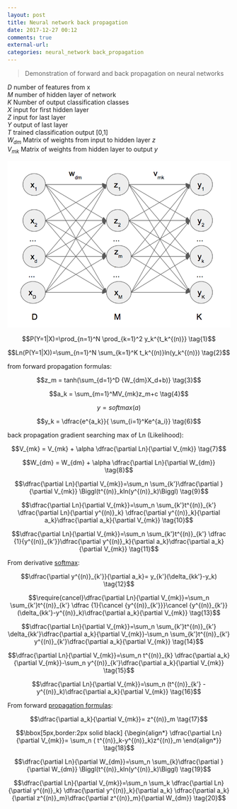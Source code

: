 ```yaml
---
layout: post
title: Neural network back propagation
date: 2017-12-27 00:12
comments: true
external-url:
categories: neural_network back_propagation
---
```


> Demonstration of forward and back propagation on neural networks

$D$ number of features from x  
$M$ number of hidden layer of network  
$K$ Number of output classification classes   
$X$ input for first hidden layer  
$Z$ input for last layer  
$Y$ output of last layer  
$T$ trained classification output [0,1]  
$W_{dm}$ Matrix of weights from input to hidden layer $z$  
$V_{mk}$ Matrix of weights from hidden layer to output $y$  

![basic network example](/assets/basic-network.png)

$$P(Y=1|X)=\prod_{n=1}^N \prod_{k=1}^2 y_k^{t_k^{(n)}} \tag{1}$$

$$Ln(P(Y=1|X))=\sum_{n=1}^N \sum_{k=1}^K t_k^{(n)}ln(y_k^{(n)}) \tag{2}$$

from forward propagation formulas:

$$z_m = tanh(\sum_{d=1}^D {W_{dm}X_d+b)} \tag{3}$$

$$a_k = \sum_{m=1}^MV_{mk}z_m+c \tag{4}$$

$$y = softmax(a) \tag{5}$$  

$$y_k = \dfrac{e^{a_k}}{ \sum_{i=1}^Ke^{a_i}} \tag{6}$$  

back propagation gradient searching max of Ln (Likelihood):

$$V_{mk} = V_{mk} + \alpha \dfrac{\partial Ln}{\partial V_{mk}} \tag{7}$$

$$W_{dm} = W_{dm} + \alpha \dfrac{\partial Ln}{\partial W_{dm}} \tag{8}$$

$$\dfrac{\partial Ln}{\partial V_{mk}}=\sum_n \sum_{k'}\dfrac{\partial }{\partial V_{mk}} \Biggl(t^{(n)}_kln(y^{(n)}_k)\Biggl) \tag{9}$$

$$\dfrac{\partial Ln}{\partial V_{mk}}=\sum_n \sum_{k'}t^{(n)}_{k'} \dfrac{\partial Ln}{\partial y^{(n)}_k} \dfrac{\partial y^{(n)}_k}{\partial a_k}\dfrac{\partial a_k}{\partial V_{mk}} \tag{10}$$

$$\dfrac{\partial Ln}{\partial V_{mk}}=\sum_n \sum_{k'}t^{(n)}_{k'} \dfrac {1}{y^{(n)}_{k'}}\dfrac{\partial y^{(n)}_k}{\partial a_k}\dfrac{\partial a_k}{\partial V_{mk}} \tag{11}$$

From derivative [softmax](https://m-alcu.github.io/blog/2017/12/15/derivative-softmax/):

$$\dfrac{\partial y^{(n)}_{k'}}{\partial a_k}= y_{k'}(\delta_{kk'}-y_k) \tag{12}$$  

$$\require{cancel}\dfrac{\partial Ln}{\partial V_{mk}}=\sum_n \sum_{k'}t^{(n)}_{k'} \dfrac {1}{\cancel {y^{(n)}_{k'}}}\cancel {y^{(n)}_{k'}}(\delta_{kk'}-y^{(n)}_k)\dfrac{\partial a_k}{\partial V_{mk}} \tag{13}$$

$$\dfrac{\partial Ln}{\partial V_{mk}}=\sum_n \sum_{k'}t^{(n)}_{k'} \delta_{kk'}\dfrac{\partial a_k}{\partial V_{mk}}-\sum_n \sum_{k'}t^{(n)}_{k'} y^{(n)}_{k'}\dfrac{\partial a_k}{\partial V_{mk}} \tag{14}$$

$$\dfrac{\partial Ln}{\partial V_{mk}}=\sum_n t^{(n)}_{k} \dfrac{\partial a_k}{\partial V_{mk}}-\sum_n  y^{(n)}_{k'}\dfrac{\partial a_k}{\partial V_{mk}} \tag{15}$$

$$\dfrac{\partial Ln}{\partial V_{mk}}=\sum_n (t^{(n)}_{k'} -y^{(n)}_k)\dfrac{\partial a_k}{\partial V_{mk}} \tag{16}$$  

From forward [propagation formulas](https://m-alcu.github.io/blog/2017/12/16/forward-propagation-deep-learning/):

$$\dfrac{\partial a_k}{\partial V_{mk}}= z^{(n)}_m \tag{17}$$

$$\bbox[5px,border:2px solid black] {\begin{align*} \dfrac{\partial Ln}{\partial V_{mk}}= \sum_n ( t^{(n)}_k-y^{(n)}_k)z^{(n)}_m \end{align*}} \tag{18}$$

$$\dfrac{\partial Ln}{\partial W_{dm}}=\sum_n \sum_{k}\dfrac{\partial }{\partial W_{dm}} \Biggl(t^{(n)}_kln(y^{(n)}_k)\Biggl) \tag{19}$$

$$\dfrac{\partial Ln}{\partial V_{mk}}=\sum_n \sum_k \dfrac{\partial Ln}{\partial y^{(n)}_k} \dfrac{\partial y^{(n)}_k}{\partial a_k} \dfrac{\partial a_k}{\partial z^{(n)}_m}\dfrac{\partial z^{(n)}_m}{\partial W_{dm}} \tag{20}$$


